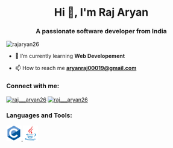 <h1 align="center">Hi 👋, I'm Raj Aryan</h1>
<h3 align="center">A passionate software developer from India</h3>

<p align="left"> <img src="https://komarev.com/ghpvc/?username=rajaryan26&label=Profile%20views&color=0e75b6&style=flat" alt="rajaryan26" /> </p>

- 🌱 I’m currently learning **Web Developement**

- 📫 How to reach me **aryanraj00019@gmail.com**

<h3 align="left">Connect with me:</h3>
<p align="left">
<a href="https://instagram.com/raj___aryan26" target="blank"><img align="center" src="https://raw.githubusercontent.com/rahuldkjain/github-profile-readme-generator/master/src/images/icons/Social/instagram.svg" alt="raj___aryan26" height="30" width="40" /></a>
<a href="https://instagram.com/raj___aryan26" target="blank"><img align="center" src="https://raw.githubusercontent.com/rahuldkjain/github-profile-readme-generator/master/src/images/icons/Social/linked-in-alt.svg" alt="raj___aryan26" height="30" width="40" /></a>
</p>

<h3 align="left">Languages and Tools:</h3>
<p align="left"> <a href="https://www.cprogramming.com/" target="_blank" rel="noreferrer"> <img src="https://raw.githubusercontent.com/devicons/devicon/master/icons/c/c-original.svg" alt="c" width="40" height="40"/> </a> <a href="https://www.java.com" target="_blank" rel="noreferrer"> <img src="https://raw.githubusercontent.com/devicons/devicon/master/icons/java/java-original.svg" alt="java" width="40" height="40"/> </a> </p>
